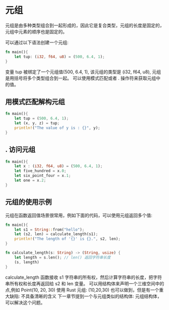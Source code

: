 # 元组
元组是由多种类型组合到一起形成的，因此它是复合类型，元组的长度是固定的，元组中元素的顺序也是固定的。

可以通过以下语法创建一个元组:
```rust
fn main(){
    let tup: (i32, f64, u8) = (500, 6.4, 1);
}
```
变量 tup 被绑定了一个元组值(500, 6.4, 1), 该元组的类型是 (i32, f64, u8), 元组是用括号将多个类型组合到一起。
可以使用模式匹配或者 . 操作符来获取元组中的值。

## 用模式匹配解构元组
```rust
fn main(){
    let tup = (500, 6.4, 1);
    let (x, y, z) = tup;
    println!("The value of y is : {}", y);
}
```

## . 访问元组
```rust
fn main(){
    let x : (i32, f64, u8) = (500, 6.4, 1);
    let five_hundred = x.0;
    let six_point_four = x.1;
    let one = x.2;
}
```

## 元组的使用示例
元组在函数返回值场景很常用，例如下面的代码，可以使用元组返回多个值:
```rust
fn main(){
    let s1 = String::from("hello");
    let (s2, len) = calculate_length(s1);
    println!("The length of '{}' is {}.", s2, len);
}

fn calculate_length(s: String) -> (String, usize) {
    let length = s.len(); // len() 返回字符串长度
    (s, length)
}
```
calculate_length 函数接收 s1 字符串的所有权，然后计算字符串的长度，把字符串所有权和长度再返回给 s2 和 len 变量。
可以用结构体来声明一个三维空间中的点,例如 Point(10, 20, 30)
使用 Rust 元组: (10,20,30) 也可以做到，但是有一个重大缺陷: 不具备清晰的含义
下一章节提到一个与元组类似的结构体: 元组结构体，可以解决这个问题。
